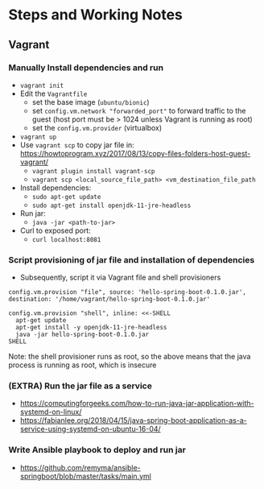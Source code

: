 # Steps and Working Notes
## Vagrant

### Manually Install dependencies and run
- `vagrant init`
- Edit the `Vagrantfile`
  - set the base image (`ubuntu/bionic`)
  - set `config.vm.network "forwarded_port"` to forward traffic to the guest (host port must be > 1024 unless Vagrant is running as root)
  - set the `config.vm.provider` (virtualbox)
- `vagrant up`
- Use `vagrant scp` to copy jar file in: https://howtoprogram.xyz/2017/08/13/copy-files-folders-host-guest-vagrant/
  - `vagrant plugin install vagrant-scp`
  - `vagrant scp <local_source_file_path> <vm_destination_file_path`
- Install dependencies:
  - `sudo apt-get update`
  - `sudo apt-get install openjdk-11-jre-headless`
- Run jar:
  - `java -jar <path-to-jar>`
- Curl to exposed port:
  - `curl localhost:8081`

### Script provisioning of jar file and installation of dependencies
- Subsequently, script it via Vagrant file and shell provisioners

```
config.vm.provision "file", source: 'hello-spring-boot-0.1.0.jar', destination: '/home/vagrant/hello-spring-boot-0.1.0.jar'

config.vm.provision "shell", inline: <<-SHELL
  apt-get update
  apt-get install -y openjdk-11-jre-headless
  java -jar hello-spring-boot-0.1.0.jar
SHELL
```

Note: the shell provisioner runs as root, so the above means that the java process is running as root, which is insecure

### (EXTRA) Run the jar file as a service
- https://computingforgeeks.com/how-to-run-java-jar-application-with-systemd-on-linux/
- https://fabianlee.org/2018/04/15/java-spring-boot-application-as-a-service-using-systemd-on-ubuntu-16-04/

### Write Ansible playbook to deploy and run jar
- https://github.com/remyma/ansible-springboot/blob/master/tasks/main.yml
